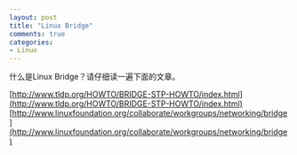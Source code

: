 ```yaml
---
layout: post
title: "Linux Bridge"
comments: true
categories:
- Linux
---
```


什么是Linux Bridge？请仔细读一遍下面的文章。

[http://www.tldp.org/HOWTO/BRIDGE-STP-HOWTO/index.html](http://www.tldp.org/HOWTO/BRIDGE-STP-HOWTO/index.html)
[http://www.linuxfoundation.org/collaborate/workgroups/networking/bridge](http://www.linuxfoundation.org/collaborate/workgroups/networking/bridge)

